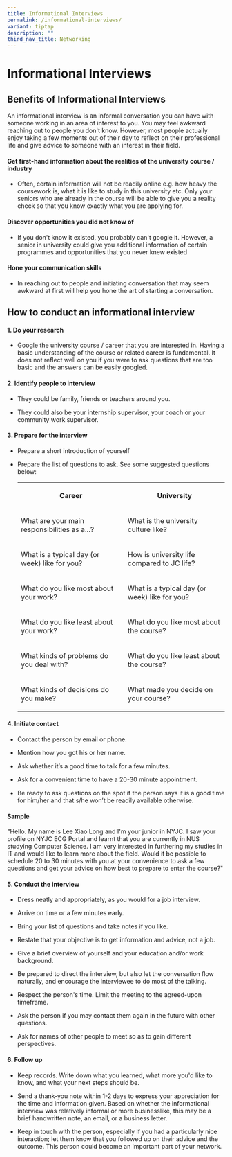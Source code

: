 ```yaml
---
title: Informational Interviews
permalink: /informational-interviews/
variant: tiptap
description: ""
third_nav_title: Networking
---
```

<h1>Informational Interviews</h1>
<h2>Benefits of Informational Interviews</h2>
<p>An&nbsp;informational interview&nbsp;is an informal conversation you can
have with someone working in an area of interest to you.&nbsp;You may feel
awkward reaching out to people you don't know. However, most people actually
enjoy taking a few moments out of their day to reflect on their professional
life and give advice to someone with an interest in their field.</p>
<h4>Get first-hand information about the realities of the university course / industry</h4>
<ul>
<li>
<p>Often, certain information will not be readily online e.g. how heavy the
coursework is, what it is like to study in this university etc. Only your
seniors who are already in the course will be able to give you a reality
check so that you know exactly what you are applying for.</p>
</li>
</ul>
<h4>Discover opportunities you did not know of</h4>
<ul>
<li>
<p>If you don't know it existed, you probably can't google it. However, a
senior in university could give you additional information of certain programmes
and opportunities that you never knew existed</p>
</li>
</ul>
<h4>Hone your communication skills</h4>
<ul>
<li>
<p>In reaching out to people and initiating conversation that may seem awkward
at first will help you hone the art of starting a conversation.</p>
</li>
</ul>
<h2>How to conduct an informational interview</h2>
<h4>1. Do your research</h4>
<ul>
<li>
<p>Google the university course / career&nbsp;that you are interested in.
Having&nbsp;a basic&nbsp;understanding of the course or related career
is fundamental. It does not reflect well on you if you were to ask questions
that are too basic and the answers can be easily googled.&nbsp;</p>
</li>
</ul>
<h4>2. Identify people to interview</h4>
<ul>
<li>
<p>They could be family, friends or teachers around you.</p>
</li>
<li>
<p>They could also be your internship supervisor, your coach or your community
work supervisor.</p>
</li>
</ul>
<h4>3. Prepare for the interview</h4>
<ul>
<li>
<p>Prepare a short introduction of yourself</p>
</li>
<li>
<p>Prepare the list of questions to ask. See some suggested questions below:</p>
<table style="minWidth: 50px">
<colgroup>
<col>
<col>
</colgroup>
<tbody>
<tr>
<th rowspan="1" colspan="1">
<p>Career</p>
</th>
<th rowspan="1" colspan="1">
<p><strong>University</strong>
</p>
</th>
</tr>
<tr>
<td rowspan="1" colspan="1">
<p>What are your main responsibilities as a...?&nbsp;</p>
</td>
<td rowspan="1" colspan="1">
<p>What is the university culture like?&nbsp;</p>
</td>
</tr>
<tr>
<td rowspan="1" colspan="1">
<p>What is a typical day (or week) like for you?&nbsp;</p>
</td>
<td rowspan="1" colspan="1">
<p>How is university life compared to JC life?&nbsp;</p>
</td>
</tr>
<tr>
<td rowspan="1" colspan="1">
<p>What do you like most about your work?&nbsp;</p>
</td>
<td rowspan="1" colspan="1">
<p>What is a typical day (or week) like for you?&nbsp;</p>
</td>
</tr>
<tr>
<td rowspan="1" colspan="1">
<p>What do you like least about your work?&nbsp;</p>
</td>
<td rowspan="1" colspan="1">
<p>What do you like most about the course?&nbsp;</p>
</td>
</tr>
<tr>
<td rowspan="1" colspan="1">
<p>What kinds of problems do you deal with?&nbsp;</p>
</td>
<td rowspan="1" colspan="1">
<p>What do you like least about the course?&nbsp;</p>
</td>
</tr>
<tr>
<td rowspan="1" colspan="1">
<p>What kinds of decisions do you make?&nbsp;</p>
</td>
<td rowspan="1" colspan="1">
<p>What made you decide on your course?</p>
</td>
</tr>
</tbody>
</table>
</li>
</ul>
<h4>4. Initiate contact</h4>
<ul>
<li>
<p>Contact the person by&nbsp;email&nbsp;or&nbsp;phone.</p>
</li>
<li>
<p>Mention how you got his or her name.</p>
</li>
<li>
<p>Ask whether it’s a good time to talk for a few minutes.</p>
</li>
<li>
<p>Ask for a convenient time to have a 20-30 minute appointment.</p>
</li>
<li>
<p>Be ready to ask questions on the spot if the person says it is a good
time for him/her and that s/he won’t be readily available otherwise.</p>
</li>
</ul>
<h4>Sample&nbsp;</h4>
<p>"Hello. My name is Lee Xiao Long and I'm your&nbsp;junior in NYJC. I saw
your profile on NYJC ECG Portal and learnt that you are currently in NUS
studying Computer Science. I am very interested in furthering my studies
in IT and would like to learn more about the field. Would it be possible
to schedule 20 to 30 minutes with you at your convenience to ask a few
questions and get your advice on how best to prepare to enter the course?"</p>
<h4>5. Conduct the interview</h4>
<ul>
<li>
<p>Dress neatly and appropriately, as you would for a job interview.</p>
</li>
<li>
<p>Arrive on time or a few minutes early.</p>
</li>
<li>
<p>Bring your list of&nbsp;questions&nbsp;and take notes if you like.</p>
</li>
<li>
<p>Restate that your objective is to get information and advice, not a job.</p>
</li>
<li>
<p>Give a brief overview of yourself and your education and/or work background.</p>
</li>
<li>
<p>Be prepared to direct the interview, but also let the conversation flow
naturally, and encourage the interviewee to do most of the talking.</p>
</li>
<li>
<p>Respect the person's time. Limit the meeting to the agreed-upon timeframe.</p>
</li>
<li>
<p>Ask the person if you may contact them again in the future with other
questions.</p>
</li>
<li>
<p>Ask for names of other people to meet so as to gain different perspectives.</p>
</li>
</ul>
<h4>6. Follow up</h4>
<ul>
<li>
<p>Keep records. Write down what you learned, what more you'd like to know,
and what your next steps should be.&nbsp;</p>
</li>
<li>
<p>Send a thank-you note within 1-2 days to express your appreciation for
the time and information given. Based on whether the informational interview
was relatively informal or more businesslike, this may be a brief handwritten
note, an email, or a business letter.&nbsp;</p>
</li>
<li>
<p>Keep in touch with the person, especially if you had a particularly nice
interaction; let them know that you followed up on their advice and the
outcome. This person could become an important part of your network.</p>
</li>
</ul>
<p></p>